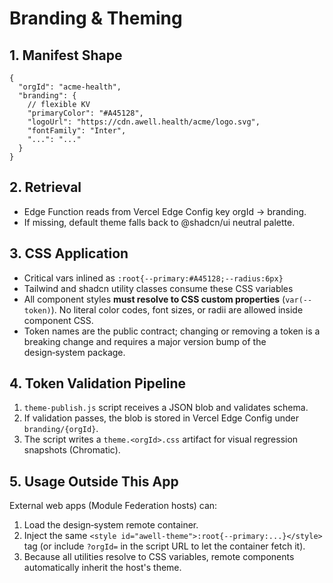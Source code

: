 # Branding & Theming

## 1. Manifest Shape
```json5
{
  "orgId": "acme-health",
  "branding": {
    // flexible KV
    "primaryColor": "#A45128",
    "logoUrl": "https://cdn.awell.health/acme/logo.svg",
    "fontFamily": "Inter",
    "...": "..."
  }
}
```
## 2. Retrieval
- Edge Function reads from Vercel Edge Config key orgId → branding.
- If missing, default theme falls back to @shadcn/ui neutral palette.

## 3. CSS Application
- Critical vars inlined as `:root{--primary:#A45128;--radius:6px}`
- Tailwind and shadcn utility classes consume these CSS variables
- All component styles **must resolve to CSS custom properties** (`var(--token)`). No literal color codes, font sizes, or radii are allowed inside component CSS.
- Token names are the public contract; changing or removing a token is a breaking change and requires a major version bump of the design‑system package.

## 4. Token Validation Pipeline
1. `theme-publish.js` script receives a JSON blob and validates schema.
2. If validation passes, the blob is stored in Vercel Edge Config under `branding/{orgId}`.
3. The script writes a `theme.<orgId>.css` artifact for visual regression snapshots (Chromatic).

## 5. Usage Outside This App
External web apps (Module Federation hosts) can:
1. Load the design‑system remote container.
2. Inject the same `<style id="awell-theme">:root{--primary:...}</style>` tag (or include `?orgId=` in the script URL to let the container fetch it).
3. Because all utilities resolve to CSS variables, remote components automatically inherit the host's theme.
